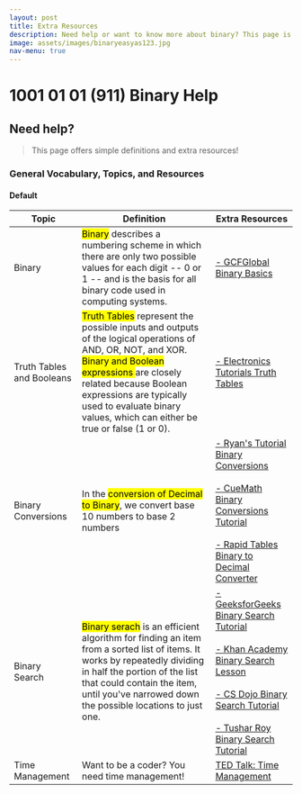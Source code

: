 ```yaml
---
layout: post
title: Extra Resources
description: Need help or want to know more about binary? This page is for you!
image: assets/images/binaryeasyas123.jpg
nav-menu: true
---
```


# 1001 01 01 (911) Binary Help

## Need help?
> This page offers simple definitions and extra resources!

<h3>General Vocabulary, Topics, and Resources</h3>

<h4>Default</h4>
<div class="table-wrapper">
	<table>
		<thead>
			<tr>
				<th>Topic</th>
				<th>Definition</th>
				<th>Extra Resources</th>
			</tr>
		</thead>
		<tbody>
			<tr>
				<td>Binary</td>
				<td><mark>Binary</mark> describes a numbering scheme in which there are only two possible values for each digit -- 0 or 1 -- and is the basis for all binary code used in computing systems.</td>
				<td><a href="https://edu.gcfglobal.org/en/computer-science/binary/1/#">- GCFGlobal Binary Basics</a></td>
			</tr>
			<tr>
				<td>Truth Tables and Booleans</td>
				<td><mark>Truth Tables</mark> represent the possible inputs and outputs of the logical operations of AND, OR, NOT, and XOR. <mark>Binary and Boolean expressions </mark> are closely related because Boolean expressions are typically used to evaluate binary values, which can either be true or false (1 or 0).</td>
				<td><a href="https://www.electronics-tutorials.ws/boolean/bool_7.html">- Electronics Tutorials Truth Tables</a></td>
			</tr>
			<tr>
				<td>Binary Conversions</td>
				<td> In the <mark>conversion of Decimal to Binary</mark>, we convert base 10 numbers to base 2 numbers</td>
				<td><a href="https://ryanstutorials.net/binary-tutorial/binary-conversions.php">- Ryan's Tutorial Binary Conversions </a> <br><br> <a href="https://www.cuemath.com/numbers/binary-number-system/">- CueMath Binary Conversions Tutorial</a><br><br> <a href="https://www.rapidtables.com/convert/number/binary-to-decimal.html">- Rapid Tables Binary to Decimal Converter</a></td>
			</tr>
			<tr>
				<td>Binary Search</td>
				<td><mark>Binary serach</mark> is an efficient algorithm for finding an item from a sorted list of items. It works by repeatedly dividing in half the portion of the list that could contain the item, until you've narrowed down the possible locations to just one.</td>
				<td><a href="https://www.geeksforgeeks.org/binary-search/">- GeeksforGeeks Binary Search Tutorial</a><br><br> <a href="https://www.khanacademy.org/computing/computer-science/algorithms/binary-search/a/binary-search">- Khan Academy Binary Search Lesson</a><br><br> <a href="https://www.youtube.com/watch?v=P3YID7liBug">- CS Dojo Binary Search Tutorial</a><br><br> <a href="https://www.youtube.com/watch?v=GU7DpgHINWQ">- Tushar Roy Binary Search Tutorial</a></td>
			</tr>
            <tr>
				<td>Time Management</td>
				<td> Want to be a coder? You need time management!</td>
				<td><a href="https://www.youtube.com/watch?v=iDbdXTMnOmE">TED Talk: Time Management</a></td>
			</tr>
		</tbody>
	</table>
</div>